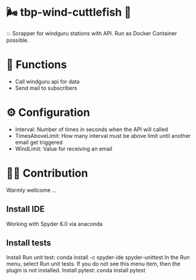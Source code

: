 # 🌬️ tbp-wind-cuttlefish 💨
💥 Scrapper for windguru stations with API. Run as Docker Container possible.

# 🧰 Functions
- Call windguru api for data
- Send mail to subscribers

# ⚙️ Configuration
- Interval: Number of times in seconds when the API will called
- TimesAboveLimit: How many interval must be above limit until another email get triggered
- WindLimit: Value for receiving an email 

# 🧑‍💻 Contribution
Warmly wellcome ... 

## Install IDE
Working with Spyder 6.0 via anaconda

## Install tests
Install Run unit test: conda install -c spyder-ide spyder-unittest
In the Run menu, select Run unit tests. If you do not see this menu item, then the plugin is not installed.
Install pytest: conda install pytest
